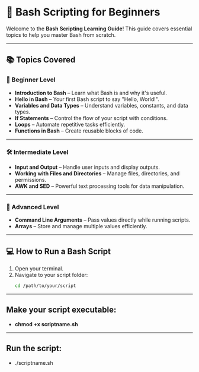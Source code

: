 # 🐚 Bash Scripting for Beginners

Welcome to the **Bash Scripting Learning Guide**! This guide covers essential topics to help you master Bash from scratch.

---

## 📚 Topics Covered
### 🔰 Beginner Level
- **Introduction to Bash** – Learn what Bash is and why it's useful.
- **Hello in Bash** – Your first Bash script to say "Hello, World!".
- **Variables and Data Types** – Understand variables, constants, and data types.
- **If Statements** – Control the flow of your script with conditions.
- **Loops** – Automate repetitive tasks efficiently.
- **Functions in Bash** – Create reusable blocks of code.

---

### 🛠️ Intermediate Level
- **Input and Output** – Handle user inputs and display outputs.
- **Working with Files and Directories** – Manage files, directories, and permissions.
- **AWK and SED** – Powerful text processing tools for data manipulation.

---

### 🚀 Advanced Level
- **Command Line Arguments** – Pass values directly while running scripts.
- **Arrays** – Store and manage multiple values efficiently.

---

## 💻 How to Run a Bash Script
1. Open your terminal.
2. Navigate to your script folder:  
   ```bash
   cd /path/to/your/script

---

## Make your script executable: 

- **chmod +x scriptname.sh**

---

## Run the script:
    
- ./scriptname.sh
